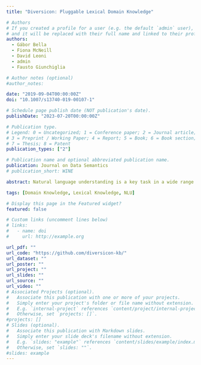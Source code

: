 ```yaml
---
title: "Diversicon: Pluggable Lexical Domain Knowledge"

# Authors
# If you created a profile for a user (e.g. the default `admin` user), write the username (folder name) here
# and it will be replaced with their full name and linked to their profile.
authors:
  - Gábor Bella
  - Fiona McNeill
  - David Leoni
  - admin
  - Fausto Giunchiglia

# Author notes (optional)
#author_notes:

date: "2019-09-04T00:00:00Z"
doi: "10.1007/s13740-019-00107-1"

# Schedule page publish date (NOT publication's date).
publishDate: "2023-07-20T00:00:00Z"

# Publication type.
# Legend: 0 = Uncategorized; 1 = Conference paper; 2 = Journal article;
# 3 = Preprint / Working Paper; 4 = Report; 5 = Book; 6 = Book section;
# 7 = Thesis; 8 = Patent
publication_types: ["2"]

# Publication name and optional abbreviated publication name.
publication: Journal on Data Semantics
# publication_short: WINE

abstract: Natural language understanding is a key task in a wide range of applications targeting data interoperability or analytics. For the analysis of domain-specific data, specialised knowledge resources (terminologies, grammars, word vector models, lexical databases) are necessary. The heterogeneity of such resources is, however, a major obstacle to their efficient use, especially in combination. This paper presents the open-source Diversicon Framework that helps application developers in finding, integrating, and accessing lexical domain knowledge, both symbolic and statistical, in a unified manner. The major components of the framework are; (1) an API and domain knowledge model that allow applications to retrieve domain knowledge through a common interface from a diversity of resource types, (2) implementations of the API for some of the most commonly used symbolic and statistical knowledge sources, (3) a domain-aware knowledge base that helps integrate static lexico-semantic resources, and (4) an online catalogue that either hosts or links to the existing resources from multiple domains. Support for Diversicon is already integrated into two of the most popular ontology matcher applications, a fact that we exploit to validate the framework and demonstrate its use on a example study that evaluates the effect of several common-sense and domain knowledge resources on a medical ontology matching task.

tags: [Domain Knowledge, Lexical Knowledge, NLU]

# Display this page in the Featured widget?
featured: false

# Custom links (uncomment lines below)
# links:
#   - name: doi
#     url: http://example.org

url_pdf: ""
url_code: "https://github.com/diversicon-kb/"
url_dataset: ""
url_poster: ""
url_project: ""
url_slides: ""
url_source: ""
url_video: ""
# Associated Projects (optional).
#   Associate this publication with one or more of your projects.
#   Simply enter your project's folder or file name without extension.
#   E.g. `internal-project` references `content/project/internal-project/index.md`.
#   Otherwise, set `projects: []`.
#projects: []
# Slides (optional).
#   Associate this publication with Markdown slides.
#   Simply enter your slide deck's filename without extension.
#   E.g. `slides: "example"` references `content/slides/example/index.md`.
#   Otherwise, set `slides: ""`.
#slides: example
---
```

